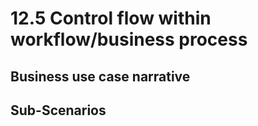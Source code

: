 # 12.5 Control flow within workflow/business process

## Business use case narrative




## Sub-Scenarios
